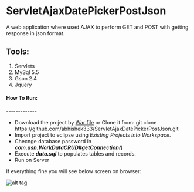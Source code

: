 ServletAjaxDatePickerPostJson
=============================

A web application where used AJAX to perform GET and POST with getting response in json format.

Tools:
-----
<ol>
  <li>Servlets</li>
  <li>MySql 5.5</li>
  <li>Gson 2.4</li>
  <li>Jquery</li>
</ol>

<h4>How To Run:</h4>
-------------
<ul>
  <li>Download the project by <a href="http://jmp.sh/iK27paG">War file</a> or Clone it from: git clone https://github.com/abhishek333/ServletAjaxDatePickerPostJson.git</li>
  <li>Import project to eclipse using <i>Existing Projects into Workspace</i>.</li>
  <li>Checnge database password in <b><i>com.asn.WorkDataCRUD#getConnection()</i></b></li>
  <li>Execute <b><i>data.sql</i></b> to populates tables and records.</li>
  <li>Run on Server</li>
</ul>

If everything fine you will see below screen on browser:

![alt tag](https://raw.github.com/abhishek333/ServletAjaxDatePickerPostJson/master/DatePickerAjaxExample.png)

